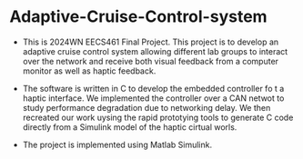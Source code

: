 # Adaptive-Cruise-Control-system
- This is 2024WN EECS461 Final Project. This project is to develop an adaptive cruise control system allowing different lab groups to interact over the network and receive both visual feedback from a computer monitor as well as haptic feedback.

- The software is written in C to develop the embedded controller fo t a haptic interface. We implemented the controller over a CAN netwot to study performance degradation due to networking delay. We then recreated our work uysing the rapid prototying tools to generate C code directly from a Simulink model of the haptic cirtual worls.
- The project is implemented using Matlab Simulink. 
